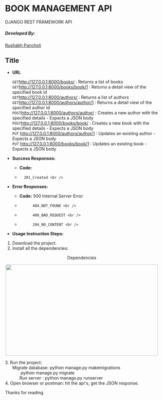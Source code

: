 # BOOK MANAGEMENT API

DJANGO REST FRAMEWORK API

##### Developed By:

[Rushabh Pancholi](https://www.linkedin.com/in/rushabh-pancholi-62235b166/)

## **Title**

- **URL**

  `GET`http://127.0.0.1:8000/books/ : Returns a list of books <br/>
  `GET`http://127.0.0.1:8000/books/book/1 : Returns a detail view of the specified book id <br/>
  `GET`http://127.0.0.1:8000/authors/ : Returns a list of authors <br/>
  `GET`http://127.0.0.1:8000/authors/author/1 : Returns a detail view of the specified author id <br/>
  `POST`http://127.0.0.1:8000/authors/author/ : Creates a new author with the specified details - Expects a JSON body <br/>
  `POST`http://127.0.0.1:8000/books/book/ : Creates a new book with the specified details - Expects a JSON body <br/>
  `PUT` http://127.0.0.1:8000/authors/author/1 : Updates an existing author - Expects a JSON body <br/>
  `PUT` http://127.0.0.1:8000/books/book/1 : Updates an existing book - Expects a JSON body <br/>

- **Success Responses:**

  - **Code:**
  -       201_Created <br />

- **Error Responses:**

  - **Code:** 500 Internal Server Error <br />
  -           404_NOT_FOUND <br />
  -           400_BAD_REQUEST <br />
  -           204_NO_CONTENT <br />

- **Usage Instruction Steps:**

1.  Download the project. <br/>
2.  Install all the dependencies:<br/>
 <p align="center">Dependencies</p>
<p align="center"><img align="centre" width="500" height="300" src="https://user-images.githubusercontent.com/17960965/125812255-44bf2e08-4697-470c-950a-c684edbaecab.png"></p>
3.  Run the project: <br/>
    &nbsp;&nbsp;&nbsp;&nbsp;&nbsp;&nbsp;Migrate database: python manage.py makemigrations <br/>
    &nbsp;&nbsp;&nbsp;&nbsp;&nbsp;&nbsp;&nbsp;&nbsp;&nbsp;&nbsp;&nbsp;&nbsp; python manage.py migrate <br/>
    &nbsp;&nbsp;&nbsp;&nbsp;&nbsp;&nbsp;&nbsp;&nbsp;&nbsp;&nbsp;&nbsp;&nbsp;Run server : python manage.py runserver <br/>
4.  Open browser or postman: hit the api's, get the JSON response.

Thanks for reading.
